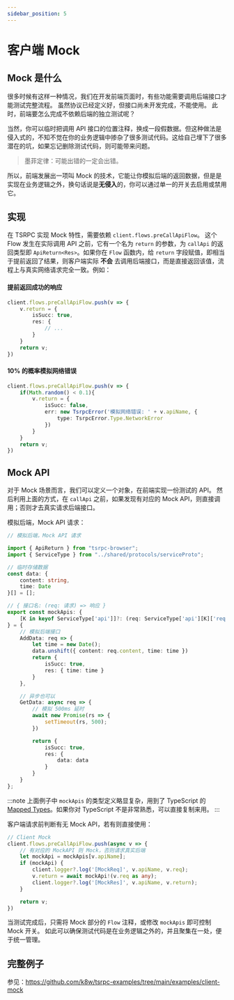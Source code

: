 ```yaml
---
sidebar_position: 5
---
```


# 客户端 Mock

## Mock 是什么
很多时候有这样一种情况，我们在开发前端页面时，有些功能需要调用后端接口才能测试完整流程。
虽然协议已经定义好，但接口尚未开发完成，不能使用。
此时，前端要怎么完成不依赖后端的独立测试呢？

当然，你可以临时把调用 API 接口的位置注释，换成一段假数据。但这种做法是侵入式的，不知不觉在你的业务逻辑中掺杂了很多测试代码。这给自己埋下了很多潜在的坑，如果忘记删除测试代码，则可能带来问题。

> 墨菲定律：可能出错的一定会出错。

所以，前端发展出一项叫 Mock 的技术，它能让你模拟后端的返回数据，但是是实现在业务逻辑之外，换句话说是**无侵入**的，你可以通过单一的开关去启用或禁用它。

## 实现

在 TSRPC 实现 Mock 特性，需要依赖 `client.flows.preCallApiFlow`。
这个 Flow 发生在实际调用 API 之前，它有一个名为 `return` 的参数，为 `callApi` 的返回类型即 `ApiReturn<Res>`。如果你在 `Flow` 函数内，给 `return` 字段赋值，即相当于提前返回了结果，则客户端实际 **不会** 去调用后端接口，而是直接返回该值，流程上与真实网络请求完全一致。例如：

#### 提前返回成功的响应
```ts
client.flows.preCallApiFlow.push(v => {
    v.return = {
        isSucc: true,
        res: {
            // ...
        }
    }
    return v;
})
```

#### 10% 的概率模拟网络错误
```ts
client.flows.preCallApiFlow.push(v => {
    if(Math.random() < 0.1){
        v.return = {
            isSucc: false,
            err: new TsrpcError('模拟网络错误: ' + v.apiName, {
                type: TsrpcError.Type.NetworkError
            })
        }
    }
    return v;
})
```

## Mock API

对于 Mock 场景而言，我们可以定义一个对象，在前端实现一份测试的 API。
然后利用上面的方式，在 `callApi` 之前，如果发现有对应的 Mock API，则直接调用；否则才去真实请求后端接口。

模拟后端，Mock API 请求：
```ts
// 模拟后端，Mock API 请求

import { ApiReturn } from "tsrpc-browser";
import { ServiceType } from "../shared/protocols/serviceProto";

// 临时存储数据
const data: {
    content: string,
    time: Date
}[] = [];

// { 接口名: (req: 请求) => 响应 }
export const mockApis: {
    [K in keyof ServiceType['api']]?: (req: ServiceType['api'][K]['req']) => ApiReturn<ServiceType['api'][K]['res']> | Promise<ApiReturn<ServiceType['api'][K]['res']>> 
} = {
    // 模拟后端接口
    AddData: req => {
        let time = new Date();
        data.unshift({ content: req.content, time: time })
        return {
            isSucc: true,
            res: { time: time }
        }
    },

    // 异步也可以
    GetData: async req => {
        // 模拟 500ms 延时
        await new Promise(rs => {
            setTimeout(rs, 500);
        })

        return {
            isSucc: true,
            res: {
                data: data
            }
        }
    }
};
```

:::note
上面例子中 `mockApis` 的类型定义略显复杂，用到了 TypeScript 的 [Mapped Types](https://www.typescriptlang.org/docs/handbook/2/mapped-types.html)。如果你对 TypeScript 不是非常熟悉，可以直接复制来用。
:::

客户端请求前判断有无 Mock API，若有则直接使用：
```ts
// Client Mock
client.flows.preCallApiFlow.push(async v => {
    // 有对应的 MockAPI 则 Mock，否则请求真实后端
    let mockApi = mockApis[v.apiName];
    if (mockApi) {
        client.logger?.log('[MockReq]', v.apiName, v.req);
        v.return = await mockApi!(v.req as any);
        client.logger?.log('[MockRes]', v.apiName, v.return);
    }

    return v;
})
```

当测试完成后，只需将 Mock 部分的 `Flow` 注释，或修改 `mockApis` 即可控制 Mock 开关。
如此可以确保测试代码是在业务逻辑之外的，并且聚集在一处，便于统一管理。

## 完整例子

参见：https://github.com/k8w/tsrpc-examples/tree/main/examples/client-mock
